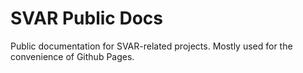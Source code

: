 # SVAR Public Docs
Public documentation for SVAR-related projects. Mostly used for the convenience
of Github Pages.
